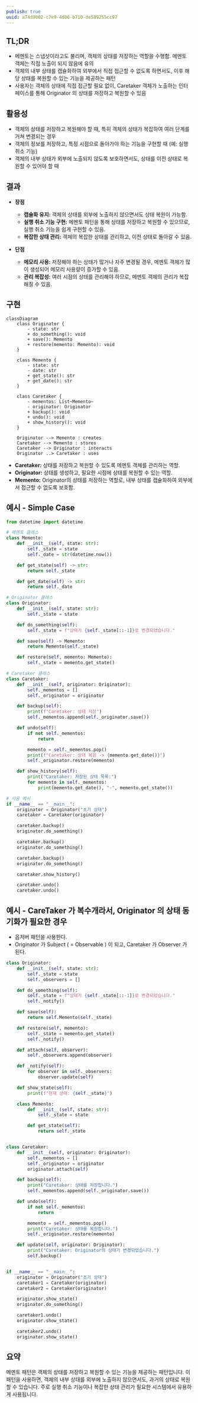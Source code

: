 ```yaml
---
publish: true
uuid: a74d9002-c7e9-4d06-b710-de589255cc97
---
```


## TL;DR

- 메멘토는 스냅샷이라고도 불리며, 객체의 상태를 저장하는 역할을 수행함. 메멘토 객체는 직접 노출이 되지 않음에 유의
- 객체의 내부 상태를 캡슐화하여 외부에서 직접 접근할 수 없도록 하면서도, 이후 해당 상태를 복원할 수 있는 기능을 제공하는 패턴
- 사용자는 객체의 상태에 직접 접근할 필요 없이, Caretaker 객체가 노출하는 인터페이스를 통해 Originator 의 상태를 저장하고 복원할 수 있음

## 활용성

- 객체의 상태를 저장하고 복원해야 할 때, 특히 객체의 상태가 복잡하여 여러 단계를 거쳐 변경되는 경우
- 객체의 정보를 저장하고, 특정 시점으로 돌아가야 하는 기능을 구현할 때 (예: 실행 취소 기능)
- 객체의 내부 상태가 외부에 노출되지 않도록 보호하면서도, 상태를 이전 상태로 복원할 수 있어야 할 때

## 결과

- **장점**
    - **캡슐화 유지:** 객체의 상태를 외부에 노출하지 않으면서도 상태 복원이 가능함.
    - **실행 취소 기능 구현:** 메멘토 패턴을 통해 상태를 저장하고 복원할 수 있으므로, 실행 취소 기능을 쉽게 구현할 수 있음.
    - **복잡한 상태 관리:** 객체의 복잡한 상태를 관리하고, 이전 상태로 돌아갈 수 있음.

- **단점**
    - **메모리 사용:** 저장해야 하는 상태가 많거나 자주 변경될 경우, 메멘토 객체가 많이 생성되어 메모리 사용량이 증가할 수 있음.
    - **관리 복잡성:** 여러 시점의 상태를 관리해야 하므로, 메멘토 객체의 관리가 복잡해질 수 있음.

## 구현

~~~mermaid
classDiagram
    class Originator {
        - state: str
        + do_something(): void
        + save(): Memento
        + restore(memento: Memento): void
    }

    class Memento {
        - state: str
        - date: str
        + get_state(): str
        + get_date(): str
    }

    class Caretaker {
        - mementos: List~Memento~
        - originator: Originator
        + backup(): void
        + undo(): void
        + show_history(): void
    }

    Originator --> Memento : creates
    Caretaker --> Memento : stores
    Caretaker --> Originator : interacts
    Originator ..> Caretaker : uses
~~~

- **Caretaker:** 상태를 저장하고 복원할 수 있도록 메멘토 객체를 관리하는 역할.
- **Originator:** 상태를 생성하고, 필요한 시점에 상태를 복원할 수 있는 역할.
- **Memento:** Originator의 상태를 저장하는 역할로, 내부 상태를 캡슐화하여 외부에서 접근할 수 없도록 보호함.

## 예시 - Simple Case

~~~python
from datetime import datetime

# 메멘토 클래스
class Memento:
    def __init__(self, state: str):
        self._state = state
        self._date = str(datetime.now())

    def get_state(self) -> str:
        return self._state

    def get_date(self) -> str:
        return self._date

# Originator 클래스
class Originator:
    def __init__(self, state: str):
        self._state = state

    def do_something(self):
        self._state = f"상태가 {self._state[::-1]}로 변경되었습니다."

    def save(self) -> Memento:
        return Memento(self._state)

    def restore(self, memento: Memento):
        self._state = memento.get_state()

# Caretaker 클래스
class Caretaker:
    def __init__(self, originator: Originator):
        self._mementos = []
        self._originator = originator

    def backup(self):
        print(f"Caretaker: 상태 저장")
        self._mementos.append(self._originator.save())

    def undo(self):
        if not self._mementos:
            return

        memento = self._mementos.pop()
        print(f"Caretaker: 상태 복원 -> {memento.get_date()}")
        self._originator.restore(memento)

    def show_history(self):
        print("Caretaker: 저장된 상태 목록:")
        for memento in self._mementos:
            print(memento.get_date(), "-", memento.get_state())

# 사용 예시
if __name__ == "__main__":
    originator = Originator("초기 상태")
    caretaker = Caretaker(originator)

    caretaker.backup()
    originator.do_something()

    caretaker.backup()
    originator.do_something()

    caretaker.backup()
    originator.do_something()

    caretaker.show_history()

    caretaker.undo()
    caretaker.undo()
~~~

## 예시 - CareTaker 가 복수개라서, Originator 의 상태 동기화가 필요한 경우

- 옵저버 패턴을 사용한다.
- Originator 가 Subject ( = Observable ) 이 되고, Caretaker 가 Observer 가 된다.

~~~python
class Originator:
    def __init__(self, state: str):
        self._state = state
        self._observers = []

    def do_something(self):
        self._state = f"상태가 {self._state[::-1]}로 변경되었습니다."
        self._notify()

    def save(self):
        return self.Memento(self._state)

    def restore(self, memento):
        self._state = memento.get_state()
        self._notify()

    def attach(self, observer):
        self._observers.append(observer)

    def _notify(self):
        for observer in self._observers:
            observer.update(self)

    def show_state(self):
        print(f"현재 상태: {self._state}")

    class Memento:
        def __init__(self, state: str):
            self._state = state

        def get_state(self):
            return self._state


class Caretaker:
    def __init__(self, originator: Originator):
        self._mementos = []
        self._originator = originator
        originator.attach(self)

    def backup(self):
        print("Caretaker: 상태를 저장합니다.")
        self._mementos.append(self._originator.save())

    def undo(self):
        if not self._mementos:
            return

        memento = self._mementos.pop()
        print("Caretaker: 상태를 복원합니다.")
        self._originator.restore(memento)

    def update(self, originator: Originator):
        print("Caretaker: Originator의 상태가 변경되었습니다.")
        self.backup()


if __name__ == "__main__":
    originator = Originator("초기 상태")
    caretaker1 = Caretaker(originator)
    caretaker2 = Caretaker(originator)

    originator.show_state()
    originator.do_something()

    caretaker1.undo()
    originator.show_state()

    caretaker2.undo()
    originator.show_state()
~~~

## 요약

메멘토 패턴은 객체의 상태를 저장하고 복원할 수 있는 기능을 제공하는 패턴입니다. 이 패턴을 사용하면, 객체의 내부 상태를 외부에 노출하지 않으면서도, 과거의 상태로 복원할 수 있습니다. 주로 실행 취소 기능이나 복잡한 상태 관리가 필요한 시스템에서 유용하게 사용됩니다.